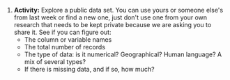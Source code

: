 1. **Activity:** Explore a public data set. You can use yours or someone else's from last week or find a new one, just don't use one from your own research that needs to be kept private because we are asking you to share it. See if you can figure out:
    - The column or variable names
    - The total number of records
    - The type of data: is it numerical? Geographical? Human language? A mix of several types?
    - If there is missing data, and if so, how much?
